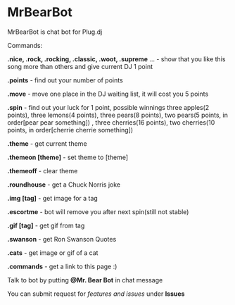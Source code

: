 # MrBearBot

MrBearBot is chat bot for Plug.dj

Commands:

**.nice, .rock, .rocking, .classic, .woot, .supreme** ... - show that you like this song more than others and give current DJ 1 point 

**.points** - find out your number of points

**.move** - move one place in the DJ waiting list, it will cost you 5 points

**.spin** - find out your luck for 1 point, possible winnings three apples(2 points), three lemons(4 points), three pears(8 points), two pears(5 points, in order[pear pear something]) , three cherries(16 points), two cherries(10 points, in order[cherrie cherrie something])

**.theme** - get current theme

**.themeon [theme]** - set theme to [theme]

**.themeoff** - clear theme

**.roundhouse** - get a Chuck Norris joke 

**.img [tag]** - get image for a tag 

**.escortme** - bot will remove you after next spin(still not stable)

**.gif [tag]** - get gif from tag

**.swanson** - get Ron Swanson Quotes 

**.cats** - get image or gif of a cat

**.commands** - get a link to this page :)

Talk to bot by putting **@Mr. Bear Bot** in chat message

You can submit request for *features and issues* under **Issues**
